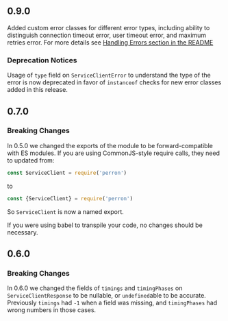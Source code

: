 ## 0.9.0

Added custom error classes for different error types, including ability to distinguish connection timeout error, user timeout error, and maximum retries error. For more details see [Handling Errors section in the README](./README.md#handling-errors)

### Deprecation Notices

Usage of `type` field on `ServiceClientError` to understand the type of the error is now deprecated in favor of `instanceof` checks for new error classes added in this release.

## 0.7.0

### Breaking Changes

In 0.5.0 we changed the exports of the module to be forward-compatible with ES modules. If you are using CommonJS-style require calls, they need to updated from:

```js
const ServiceClient = require('perron')
```

to

```js
const {ServiceClient} = require('perron')
```

So `ServiceClient` is now a named export.

If you were using babel to transpile your code, no changes should be necessary.

## 0.6.0

### Breaking Changes

In 0.6.0 we changed the fields of `timings` and `timingPhases` on `ServiceClientResponse` to be nullable, or `undefined`able to be accurate. Previously `timings` had `-1` when a field was missing, and `timingPhases` had wrong numbers in those cases.
